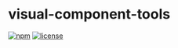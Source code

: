 # visual-component-tools

[![npm](https://img.shields.io/npm/v/@acrodata/visual-component-tools.svg)](https://www.npmjs.com/package/@acrodata/visual-component-tools)
[![license](https://img.shields.io/github/license/mashape/apistatus.svg)](https://github.com/acrodata/visual-component-tools/blob/main/LICENSE)